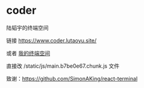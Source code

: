 # coder
陆韬宇的终端空间

链接 https://www.coder.lutaoyu.site/

或者 [我的终端空间](https://fishsix20236356.github.io/coder/)

直接改 /static/js/main.b7be0e67.chunk.js 文件

致谢：https://github.com/SimonAKing/react-terminal
